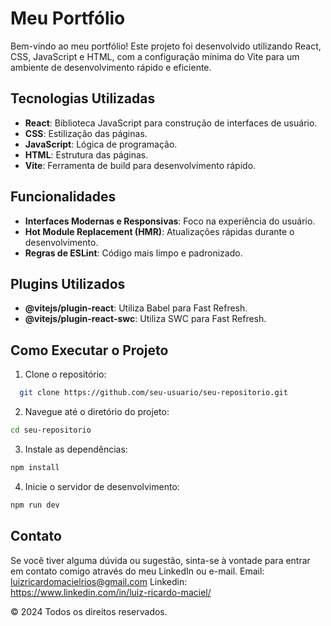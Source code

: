 # Meu Portfólio

Bem-vindo ao meu portfólio! Este projeto foi desenvolvido utilizando React, CSS, JavaScript e HTML, com a configuração mínima do Vite para um ambiente de desenvolvimento rápido e eficiente.

## Tecnologias Utilizadas

- **React**: Biblioteca JavaScript para construção de interfaces de usuário.
- **CSS**: Estilização das páginas.
- **JavaScript**: Lógica de programação.
- **HTML**: Estrutura das páginas.
- **Vite**: Ferramenta de build para desenvolvimento rápido.

## Funcionalidades

- **Interfaces Modernas e Responsivas**: Foco na experiência do usuário.
- **Hot Module Replacement (HMR)**: Atualizações rápidas durante o desenvolvimento.
- **Regras de ESLint**: Código mais limpo e padronizado.

## Plugins Utilizados

- **@vitejs/plugin-react**: Utiliza Babel para Fast Refresh.
- **@vitejs/plugin-react-swc**: Utiliza SWC para Fast Refresh.

## Como Executar o Projeto

1. Clone o repositório:

```bash
  git clone https://github.com/seu-usuario/seu-repositorio.git

```

2. Navegue até o diretório do projeto:

```bash
cd seu-repositorio

```

3. Instale as dependências:

```bash
npm install

```

4. Inicie o servidor de desenvolvimento:

```bash
npm run dev

```

## Contato

Se você tiver alguma dúvida ou sugestão, sinta-se à vontade para entrar em contato comigo através do meu LinkedIn ou e-mail.
Email: luizricardomacielrios@gmail.com
Linkedin: https://www.linkedin.com/in/luiz-ricardo-maciel/

© 2024 Todos os direitos reservados.
